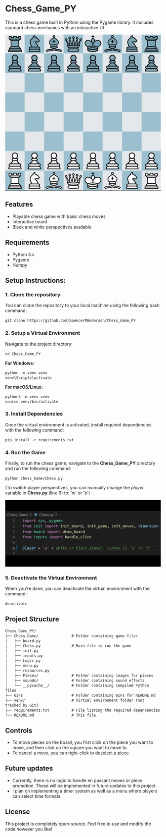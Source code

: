# Chess_Game_PY

This is a chess game built in Python using the Pygame library. It includes standard chess mechanics with an interactive UI

![Chess Board Demo](GIFs/chess_board_demo.gif)

## Features
- Playable chess game with basic chess moves
- Interactive board
- Black and white perspectives available

## Requirements
- Python 3.x
- Pygame
- Numpy

## Setup Instructions:

### 1. Clone the repository
You can clone the repository to your local machine using the following bash command:

`git clone https://github.com/SpencerMAnderson/Chess_Game_PY`

### 2. Setup a Virtual Environment
Navigate to the project directory:

`cd Chess_Game_PY`

**For Windows:**
```
python -m venv venv
venv\Scripts\activate
```

**For macOS/Linux:**
```
python3 -m venv venv
source venv/bin/activate
```

### 3. Install Dependencies
Once the virtual environment is activated, install required dependencies with the following command:

`pip install -r requirements.txt`

### 4. Run the Game
Finally, to run the chess game, navigate to the **Chess_Game_PY** directory and run the following command:

`python Chess_Game/Chess.py`

(To switch player perspectives, you can manually change the _player_ variable in **Chess.py** (line 6) to: 'w' or 'b')

![Player Swap Demo](GIFs/player_swap_demo.gif)

### 5. Deactivate the Virtual Environment
When you're done, you can deactivate the virtual environment with the command:

`deactivate`

## Project Structure
```
Chess_Game_PY/
├── Chess_Game/               # Folder containing game files
│   ├── board.py
│   ├── Chess.py              # Main file to run the game
│   ├── init.py
│   ├── inputs.py
│   ├── Logic.py
│   ├── menu.py
│   ├── resources.py
│   ├── Pieces/               # Folder containing images for pieces
│   ├── sounds/               # Folder containing sound effects
│   └── __pycache__/          # Folder containing compiled Python files
├── GIFs                      # Folder containing GIFs for README.md
├── venv/                     # Virtual environment folder (not tracked by Git)
├── requirements.txt          # File listing the required dependencies
└── README.md                 # This file
```

## Controls
- To move pieces on the board, you first click on the piece you want to move, and then click on the square you want to move to.
- To cancel a move, you can right-click to deselect a piece.

## Future updates
- Currently, there is no logic to handle en passant moves or piece promotion. These will be implemented in future updates to this project.
- I plan on implementing a timer system as well as a menu where players can select time formats.

## License
This project is completely open-source. Feel free to use and modify the code however you like!
